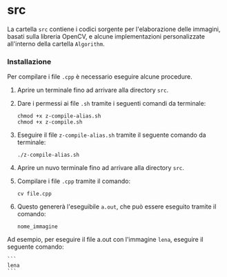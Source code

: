 # src

La cartella `src` contiene i codici sorgente per l'elaborazione delle immagini, basati sulla libreria OpenCV, e alcune implementazioni personalizzate all'interno della cartella `Algorithm`.

### Installazione

Per compilare i file `.cpp` è necessario eseguire alcune procedure. 

1. Aprire un terminale fino ad arrivare alla directory `src`. 

2. Dare i permessi ai file `.sh` tramite i seguenti comandi da terminale:

    ```
    chmod +x z-compile-alias.sh
    chmod +x z-compile.sh
    ```

3. Eseguire il file `z-compile-alias.sh` tramite il seguente comando da terminale:

    ```
    ./z-compile-alias.sh
    ```

4. Aprire un nuvo terminale fino ad arrivare alla directory `src`.

5. Compilare i file `.cpp` tramite il comando:

    ```
    cv file.cpp
    ```

6. Questo genererà l'eseguibile `a.out`, che può essere eseguito tramite il comando:

    ```
    nome_immagine
    ```

Ad esempio, per eseguire il file a.out con l'immagine `lena`, eseguire il seguente comando:

    ```
    lena
    ```